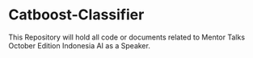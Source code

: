 # Catboost-Classifier
This Repository will hold all code or documents related to Mentor Talks October Edition Indonesia AI as a Speaker.
